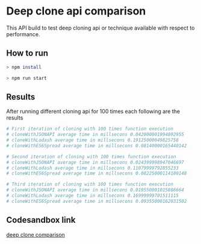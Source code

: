 # Deep clone api comparison
This API build to test deep cloning api or technique available with respect to performance.

## How to run
```bash
> npm install

> npm run start
```

## Results
After running different cloning api for 100 times each following are the results
```bash
# First iteration of cloning with 100 times function execution 
# cloneWithJSONAPI average time in millsecons 0.042000001994892955 
# cloneWithLodash average time in millsecons 0.19125000049825758 
# cloneWithES6Spread average time in millsecons 0.08140000165440142 

# Second iteration of cloning with 100 times function execution
# cloneWithJSONAPI average time in millsecons 0.024399998947046697 
# cloneWithLodash average time in millsecons 0.11079999792855233 
# cloneWithES6Spread average time in millsecons 0.08225000114180148 

# Third iteration of cloning with 100 times function execution
# cloneWithJSONAPI average time in millsecons 0.019550001015886664 
# cloneWithLodash average time in millsecons 0.16999999701511115 
# cloneWithES6Spread average time in millsecons 0.09355000162031502

``` 

## Codesandbox link
[deep clone comparison](https://codesandbox.io/s/keen-firefly-6h8nl)